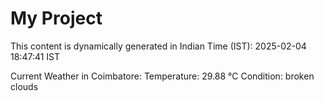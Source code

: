 # My Project

This content is dynamically generated in Indian Time (IST): 2025-02-04 18:47:41 IST


Current Weather in Coimbatore:
Temperature: 29.88 °C
Condition: broken clouds
